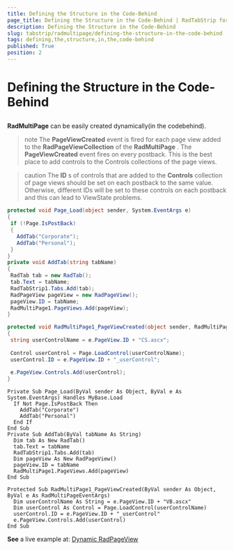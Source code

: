 ```yaml
---
title: Defining the Structure in the Code-Behind
page_title: Defining the Structure in the Code-Behind | RadTabStrip for ASP.NET AJAX Documentation
description: Defining the Structure in the Code-Behind
slug: tabstrip/radmultipage/defining-the-structure-in-the-code-behind
tags: defining,the,structure,in,the,code-behind
published: True
position: 2
---
```


# Defining the Structure in the Code-Behind

## 

**RadMultiPage** can be easily created dynamically(in the codebehind).

>note The **PageViewCreated** event is fired for each page view added to the **RadPageViewCollection** of the **RadMultiPage** . The **PageViewCreated** event fires on every postback. This is the best place to add controls to the Controls collections of the page views.
>

>caution The **ID** s of controls that are added to the **Controls** collection of page views should be set on each postback to the same value. Otherwise, different IDs will be set to these controls on each postback and this can lead to ViewState problems.
>

````C#
protected void Page_Load(object sender, System.EventArgs e)
{
 if (!Page.IsPostBack)
 {
   AddTab("Corporate");
   AddTab("Personal");
 }
}
private void AddTab(string tabName)
{
 RadTab tab = new RadTab();
 tab.Text = tabName;
 RadTabStrip1.Tabs.Add(tab);
 RadPageView pageView = new RadPageView();
 pageView.ID = tabName;
 RadMultiPage1.PageViews.Add(pageView);
}

protected void RadMultiPage1_PageViewCreated(object sender, RadMultiPageEventArgs e)
{
 string userControlName = e.PageView.ID + "CS.ascx";
      
 Control userControl = Page.LoadControl(userControlName);
 userControl.ID = e.PageView.ID + "_userControl";
      
 e.PageView.Controls.Add(userControl);
} 	
````
````VB.NET	
Private Sub Page_Load(ByVal sender As Object, ByVal e As System.EventArgs) Handles MyBase.Load
  If Not Page.IsPostBack Then
    AddTab("Corporate")
    AddTab("Personal")
  End If
End Sub
Private Sub AddTab(ByVal tabName As String)
  Dim tab As New RadTab()
  tab.Text = tabName
  RadTabStrip1.Tabs.Add(tab)
  Dim pageView As New RadPageView()
  pageView.ID = tabName
  RadMultiPage1.PageViews.Add(pageView)
End Sub

Protected Sub RadMultiPage1_PageViewCreated(ByVal sender As Object, ByVal e As RadMultiPageEventArgs)
  Dim userControlName As String = e.PageView.ID + "VB.ascx"
  Dim userControl As Control = Page.LoadControl(userControlName)
  userControl.ID = e.PageView.ID + "_userControl"
  e.PageView.Controls.Add(userControl)
End Sub 			
````


**See** a live example at: [Dynamic RadPageView](http://demos.telerik.com/aspnet-ajax/tabstrip/examples/multipage/dynamic-pageview-creation/defaultcs.aspx)
